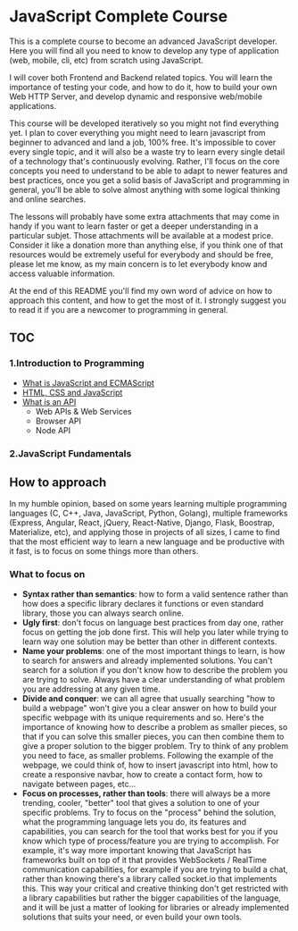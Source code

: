 # JavaScript Complete Course

This is a complete course to become an advanced JavaScript developer. Here you will find all you need to know to develop any type of application (web, mobile, cli, etc) from scratch using JavaScript.

I will cover both Frontend and Backend related topics. You will learn the importance of testing your code, and how to do it, how to build your own Web HTTP Server, and develop dynamic and responsive web/mobile applications.

This course will be developed iteratively so you might not find everything yet. I plan to cover everything you might need to learn javascript from beginner to advanced and land a job, 100% free. It's impossible to cover every single topic, and it will also be a waste try to learn every single detail of a technology that's continuously evolving. Rather, I'll focus on the core concepts you need to understand to be able to adapt to newer features and best practices, once you get a solid basis of JavaScript and programming in general, you'll be able to solve almost anything with some logical thinking and online searches.

The lessons will probably have some extra attachments that may come in handy if you want to learn faster or get a deeper understanding in a particular subjet. Those attachments will be available at a modest price. Consider it like a donation more than anything else, if you think one of that resources would be extremely useful for everybody and should be free, please let me know, as my main concern is to let everybody know and access valuable information.

At the end of this README you'll find my own word of advice on how to approach this content, and how to get the most of it. I strongly suggest you to read it if you are a newcomer to programming in general.

## TOC

### 1.Introduction to Programming

* [What is JavaScript and ECMAScript](./intro/README.md)
* [HTML, CSS and JavaScript](./intro/html-css.md)
* [What is an API](./intro/apis.md)
	* Web APIs & Web Services
	* Browser API
  * Node API

### 2.JavaScript Fundamentals

## How to approach

In my humble opinion, based on some years learning multiple programming languages (C, C++, Java, JavaScript, Python, Golang), multiple frameworks (Express, Angular, React, jQuery, React-Native, Django, Flask, Boostrap, Materialize, etc), and applying those in projects of all sizes, I came to find that the most efficient way to learn a new language and be productive with it fast, is to focus on some things more than others.

### What to focus on

* __Syntax rather than semantics__: how to form a valid sentence rather than how does a specific library declares it functions or even standard library, those you can always search online.
* __Ugly first__: don't focus on language best practices from day one, rather focus on getting the job done first. This will help you later while trying to learn way one solution may be better than other in different contexts.
* __Name your problems__: one of the most important things to learn, is how to search for answers and already implemented solutions. You can't search for a solution if you don't know how to describe the problem you are trying to solve. Always have a clear understanding of what problem you are addressing at any given time.
* __Divide and conquer__: we can all agree that usually searching "how to build a webpage" won't give you a clear answer on how to build your specific webpage with its unique requirements and so. Here's the importance of knowing how to describe a problem as smaller pieces, so that if you can solve this smaller pieces, you can then combine them to give a proper solution to the bigger problem. Try to think of any problem you need to face, as smaller problems. Following the example of the webpage, we could think of, how to insert javascript into html, how to create a responsive navbar, how to create a contact form, how to navigate between pages, etc...
* __Focus on processes, rather than tools__: there will always be a more trending, cooler, "better" tool that gives a solution to one of your specific problems. Try to focus on the "process" behind the solution, what the programming language lets you do, its features and capabilities, you can search for the tool that works best for you if you know which type of process/feature you are trying to accomplish. For example, it's way more important knowing that JavaScript has frameworks built on top of it that provides WebSockets / RealTime communication capabilities, for example if you are trying to build a chat, rather than knowing there's a library called socket.io that implements this. This way your critical and creative thinking don't get restricted with a library capabilities but rather the bigger capabilities of the language, and it will be just a matter of looking for libraries or already implemented solutions that suits your need, or even build your own tools.
